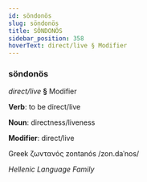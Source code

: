 ```yaml
---
id: söndonös
slug: söndonös
title: SÖNDONÖS
sidebar_position: 358
hoverText: direct/live § Modifier
---
```


### söndonös

*direct/live* **§** Modifier

**Verb**: to be direct/live

**Noun**: directness/liveness

**Modifier**: direct/live

Greek ζωντανός zontanós /zon.daˈnos/

*Hellenic Language Family*